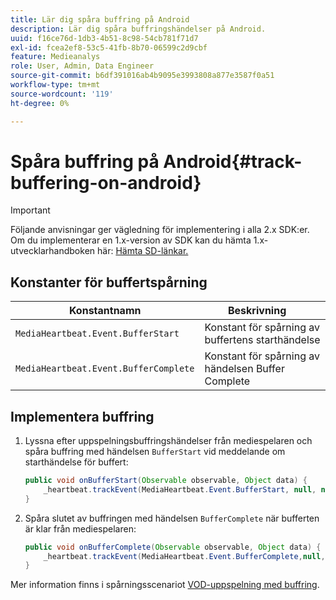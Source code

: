 ```yaml
---
title: Lär dig spåra buffring på Android
description: Lär dig spåra buffringshändelser på Android.
uuid: f16ce76d-1db3-4b51-8c98-54cb781f71d7
exl-id: fcea2ef8-53c5-41fb-8b70-06599c2d9cbf
feature: Medieanalys
role: User, Admin, Data Engineer
source-git-commit: b6df391016ab4b9095e3993808a877e3587f0a51
workflow-type: tm+mt
source-wordcount: '119'
ht-degree: 0%

---
```


# Spåra buffring på Android{#track-buffering-on-android}

>[!IMPORTANT]
>Följande anvisningar ger vägledning för implementering i alla 2.x SDK:er. Om du implementerar en 1.x-version av SDK kan du hämta 1.x-utvecklarhandboken här: [Hämta SD-länkar.](/help/sdk-implement/download-sdks.md)

## Konstanter för buffertspårning

| Konstantnamn | Beskrivning     |
|---|---|
| `MediaHeartbeat.Event.BufferStart` | Konstant för spårning av buffertens starthändelse |
| `MediaHeartbeat.Event.BufferComplete` | Konstant för spårning av händelsen Buffer Complete |

## Implementera buffring

1. Lyssna efter uppspelningsbuffringshändelser från mediespelaren och spåra buffring med händelsen `BufferStart` vid meddelande om starthändelse för buffert:

   ```java
   public void onBufferStart(Observable observable, Object data) {  
       _heartbeat.trackEvent(MediaHeartbeat.Event.BufferStart, null, null); 
   }
   ```

1. Spåra slutet av buffringen med händelsen `BufferComplete` när bufferten är klar från mediespelaren:

   ```java
   public void onBufferComplete(Observable observable, Object data) {  
       _heartbeat.trackEvent(MediaHeartbeat.Event.BufferComplete,null, null); 
   }
   ```

Mer information finns i spårningsscenariot [VOD-uppspelning med buffring](/help/sdk-implement/tracking-scenarios/vod-buffering.md).
